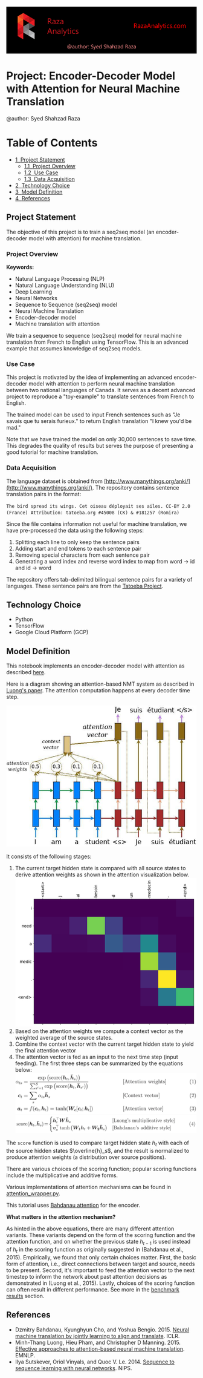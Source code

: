 ![Banner](Banner.png "RazaAnalytics.com - @author: Syed Shahzad Raza")

# Project: Encoder-Decoder Model with Attention for Neural Machine Translation

@author: Syed Shahzad Raza

<h1>Table of Contents<span class="tocSkip"></span></h1>
<div class="toc"><ul class="toc-item"><li><span><a href="#Project-Statement" data-toc-modified-id="Project-Statement-1"><span class="toc-item-num">1&nbsp;&nbsp;</span>Project Statement</a></span><ul class="toc-item"><li><span><a href="#Project-Overview" data-toc-modified-id="Project-Overview-1.1"><span class="toc-item-num">1.1&nbsp;&nbsp;</span>Project Overview</a></span></li><li><span><a href="#Use-Case" data-toc-modified-id="Use-Case-1.2"><span class="toc-item-num">1.2&nbsp;&nbsp;</span>Use Case</a></span></li><li><span><a href="#Data-Acquisition" data-toc-modified-id="Data-Acquisition-1.3"><span class="toc-item-num">1.3&nbsp;&nbsp;</span>Data Acquisition</a></span></li></ul></li><li><span><a href="#Technology-Choice" data-toc-modified-id="Technology-Choice-2"><span class="toc-item-num">2&nbsp;&nbsp;</span>Technology Choice</a></span></li><li><span><a href="#Model-Definition" data-toc-modified-id="Model-Definition-3"><span class="toc-item-num">3&nbsp;&nbsp;</span>Model Definition</a></span></li><li><span><a href="#References" data-toc-modified-id="References-4"><span class="toc-item-num">4&nbsp;&nbsp;</span>References</a></span></li></ul></div>

## Project Statement
The objective of this project is to train a seq2seq model (an encoder-decoder model with attention) for machine translation.

### Project Overview

**Keywords:** 
* Natural Language Processing (NLP)
* Natural Language Understanding (NLU)
* Deep Learning
* Neural Networks
* Sequence to Sequence (seq2seq) model
* Neural Machine Translation
* Encoder-decoder model
* Machine translation with attention

We train a sequence to sequence (seq2seq) model for neural machine translation from French to English using TensorFlow. This is an advanced example that assumes knowledge of seq2seq models.

### Use Case

This project is motivated by the idea of implementing an advanced encoder-decoder model with attention to perform neural machine translation between two national languages of Canada. It serves as a decent advanced project to reproduce a "toy-example" to translate sentences from French to English.

The trained model can be used to input French sentences such as "Je savais que tu serais furieux." to return English translation "I knew you'd be mad."

Note that we have trained the model on only 30,000 sentences to save time. This degrades the quality of results but serves the purpose of presenting a good tutorial for machine translation.

### Data Acquisition

The language dataset is obtained from [http://www.manythings.org/anki/](http://www.manythings.org/anki/). The repository contains sentence translation pairs in the format:

`The bird spread its wings.	Cet oiseau déployait ses ailes.	CC-BY 2.0 (France) Attribution: tatoeba.org #45008 (CK) & #181257 (Romira)`

Since the file contains information not useful for machine translation, we have pre-processed the data using the following steps:

1. Splitting each line to only keep the sentence pairs
2. Adding start and end tokens to each sentence pair
3. Removing special characters from each sentence pair
4. Generating a word index and reverse word index to map from word → id and id → word
   
The repository offers tab-delimited bilingual sentence pairs for a variety of languages. These sentence pairs are from the [Tatoeba Project](http://tatoeba.org/home). 

## Technology Choice
* Python
* TensorFlow
* Google Cloud Platform (GCP)

## Model Definition
This notebook implements an encoder-decoder model with attention as described [here](https://github.com/tensorflow/nmt#background-on-the-attention-mechanism). 

Here is a diagram showing an attention-based NMT system as described in [Luong's paper](https://arxiv.org/abs/1508.04025v5). The attention computation happens at every decoder time step. 

![Attention Mechanism](attention_mechanism.jpg)

It consists of the following stages:

1. The current target hidden state is compared with all source states to derive attention weights as shown in the attention visualization below.
![Attention Visualization](attention_visualization.png)
2. Based on the attention weights we compute a context vector as the weighted average of the source states.
3. Combine the context vector with the current target hidden state to yield the final attention vector
4. The attention vector is fed as an input to the next time step (input feeding). The first three steps can be summarized by the equations below:
![Attention Equations](attention_equation.jpg)
![Score Function](score_function.jpg)

The `score` function is used to compare target hidden state $h_t$ with each of the source hidden states $\overline{h}_s$, and the result is normalized to produce attention weights (a distribution over source positions).

There are various choices of the scoring function; popular scoring functions include the multiplicative and additive forms.

Various implementations of attention mechanisms can be found in [attention_wrapper.py](https://github.com/tensorflow/tensorflow/blob/master/tensorflow/contrib/seq2seq/python/ops/attention_wrapper.py).

This tutorial uses [Bahdanau attention](https://arxiv.org/pdf/1409.0473.pdf) for the encoder.

**What matters in the attention mechanism?**

As hinted in the above equations, there are many different attention variants. These variants depend on the form of the scoring function and the attention function, and on whether the previous state $h_{t-1}$ is used instead of $h_t$ in the scoring function as originally suggested in (Bahdanau et al., 2015). Empirically, we found that only certain choices matter. First, the basic form of attention, i.e., direct connections between target and source, needs to be present. Second, it's important to feed the attention vector to the next timestep to inform the network about past attention decisions as demonstrated in (Luong et al., 2015). Lastly, choices of the scoring function can often result in different performance. See more in the [benchmark results](https://github.com/tensorflow/nmt#benchmarks) section.

## References

* Dzmitry Bahdanau, Kyunghyun Cho, and Yoshua Bengio. 2015. [Neural machine translation by jointly learning to align and translate](https://arxiv.org/pdf/1409.0473.pdf). ICLR.
* Minh-Thang Luong, Hieu Pham, and Christopher D Manning. 2015. [Effective approaches to attention-based neural machine translation](https://arxiv.org/pdf/1508.04025.pdf). EMNLP.
* Ilya Sutskever, Oriol Vinyals, and Quoc V. Le. 2014. [Sequence to sequence learning with neural networks](https://papers.nips.cc/paper/5346-sequence-to-sequence-learning-with-neural-networks.pdf). NIPS.
